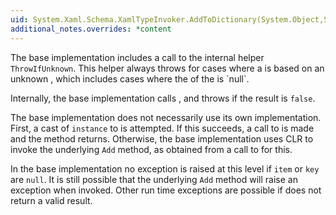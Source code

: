 ```yaml
---
uid: System.Xaml.Schema.XamlTypeInvoker.AddToDictionary(System.Object,System.Object,System.Object)
additional_notes.overrides: *content
---
```


<p>The base implementation includes a call to the internal helper <code>ThrowIfUnknown</code>. This helper always throws for cases where a <xref href="System.Xaml.Schema.XamlTypeInvoker"></xref> is based on an unknown <xref href="System.Xaml.XamlType"></xref>, which includes cases where the <xref href="System.Xaml.XamlType.UnderlyingType"></xref> of the <xref href="System.Xaml.XamlType"></xref> is `null`.  
  
 Internally, the base implementation calls <xref href="System.Xaml.XamlType.IsDictionary"></xref>, and throws if the result is `false`.  
  
 The base implementation does not necessarily use its own <xref href="System.Xaml.Schema.XamlTypeInvoker.GetAddMethod(System.Xaml.XamlType)"></xref> implementation. First, a cast of <code>instance</code> to <xref href="System.Collections.IDictionary"></xref> is attempted. If this succeeds, a call to <xref href="System.Collections.IDictionary.Add(System.Object,System.Object)"></xref> is made and the method returns. Otherwise, the base implementation uses CLR <xref href="System.Reflection.MethodBase.Invoke(System.Object,System.Object[])"></xref> to invoke the underlying `Add` method, as obtained from a call to <xref href="System.Xaml.Schema.XamlTypeInvoker.GetAddMethod(System.Xaml.XamlType)"></xref> for this<xref href="System.Xaml.Schema.XamlTypeInvoker"></xref>.  
  
 In the base implementation no exception is raised at this level if <code>item</code> or <code>key</code> are `null`. It is still possible that the underlying `Add` method will raise an exception when invoked. Other run time exceptions are possible if <xref href="System.Xaml.XamlType.ItemType"></xref> does not return a valid result.</p>


